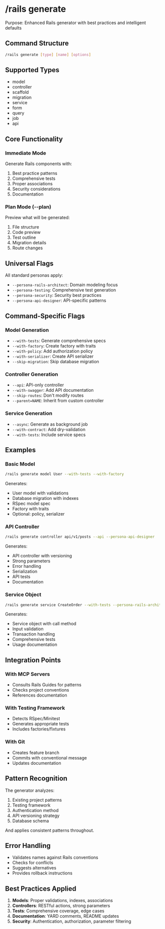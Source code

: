 # /rails generate

Purpose: Enhanced Rails generator with best practices and intelligent defaults

## Command Structure

```bash
/rails generate [type] [name] [options]
```

## Supported Types

- model
- controller
- scaffold
- migration
- service
- form
- query
- job
- api

## Core Functionality

### Immediate Mode
Generate Rails components with:
1. Best practice patterns
2. Comprehensive tests
3. Proper associations
4. Security considerations
5. Documentation

### Plan Mode (--plan)
Preview what will be generated:
1. File structure
2. Code preview
3. Test outline
4. Migration details
5. Route changes

## Universal Flags

All standard personas apply:
- `--persona-rails-architect`: Domain modeling focus
- `--persona-testing`: Comprehensive test generation
- `--persona-security`: Security best practices
- `--persona-api-designer`: API-specific patterns

## Command-Specific Flags

### Model Generation
- `--with-tests`: Generate comprehensive specs
- `--with-factory`: Create factory with traits
- `--with-policy`: Add authorization policy
- `--with-serializer`: Create API serializer
- `--skip-migration`: Skip database migration

### Controller Generation
- `--api`: API-only controller
- `--with-swagger`: Add API documentation
- `--skip-routes`: Don't modify routes
- `--parent=NAME`: Inherit from custom controller

### Service Generation
- `--async`: Generate as background job
- `--with-contract`: Add dry-validation
- `--with-tests`: Include service specs

## Examples

### Basic Model
```bash
/rails generate model User --with-tests --with-factory
```

Generates:
- User model with validations
- Database migration with indexes
- RSpec model spec
- Factory with traits
- Optional: policy, serializer

### API Controller
```bash
/rails generate controller api/v1/posts --api --persona-api-designer
```

Generates:
- API controller with versioning
- Strong parameters
- Error handling
- Serialization
- API tests
- Documentation

### Service Object
```bash
/rails generate service CreateOrder --with-tests --persona-rails-architect
```

Generates:
- Service object with call method
- Input validation
- Transaction handling
- Comprehensive tests
- Usage documentation

## Integration Points

### With MCP Servers
- Consults Rails Guides for patterns
- Checks project conventions
- References documentation

### With Testing Framework
- Detects RSpec/Minitest
- Generates appropriate tests
- Includes factories/fixtures

### With Git
- Creates feature branch
- Commits with conventional message
- Updates documentation

## Pattern Recognition

The generator analyzes:
1. Existing project patterns
2. Testing framework
3. Authentication method
4. API versioning strategy
5. Database schema

And applies consistent patterns throughout.

## Error Handling

- Validates names against Rails conventions
- Checks for conflicts
- Suggests alternatives
- Provides rollback instructions

## Best Practices Applied

1. **Models**: Proper validations, indexes, associations
2. **Controllers**: RESTful actions, strong parameters
3. **Tests**: Comprehensive coverage, edge cases
4. **Documentation**: YARD comments, README updates
5. **Security**: Authentication, authorization, parameter filtering